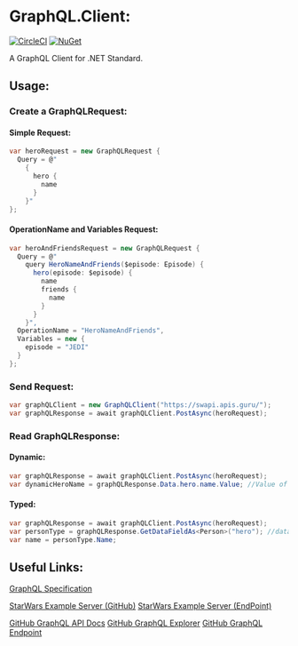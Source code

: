 # GraphQL.Client:
[![CircleCI](https://circleci.com/gh/graphql-dotnet/graphql-client.svg?style=svg)](https://circleci.com/gh/graphql-dotnet/graphql-client)
[![NuGet](https://img.shields.io/nuget/v/GraphQL.Client.svg)](https://www.nuget.org/packages/GraphQL.Client)

A GraphQL Client for .NET Standard.

## Usage:

### Create a GraphQLRequest:
#### Simple Request:
```csharp
var heroRequest = new GraphQLRequest {
  Query = @"
    {
      hero {
        name
      }
    }"
};
```

#### OperationName and Variables Request:
```csharp
var heroAndFriendsRequest = new GraphQLRequest {
  Query = @"
    query HeroNameAndFriends($episode: Episode) {
      hero(episode: $episode) {
        name
        friends {
          name
        }
      }
    }",
  OperationName = "HeroNameAndFriends",
  Variables = new {
    episode = "JEDI"
  }
};
```

### Send Request:
```csharp
var graphQLClient = new GraphQLClient("https://swapi.apis.guru/");
var graphQLResponse = await graphQLClient.PostAsync(heroRequest);
```

### Read GraphQLResponse:

#### Dynamic:
```csharp
var graphQLResponse = await graphQLClient.PostAsync(heroRequest);
var dynamicHeroName = graphQLResponse.Data.hero.name.Value; //Value of data->hero->name
```

#### Typed:
```csharp
var graphQLResponse = await graphQLClient.PostAsync(heroRequest);
var personType = graphQLResponse.GetDataFieldAs<Person>("hero"); //data->hero is casted as Person
var name = personType.Name;
```

## Useful Links:
[GraphQL Specification](http://facebook.github.io/graphql/October2016/)

[StarWars Example Server (GitHub)](https://github.com/graphql/swapi-graphql)
[StarWars Example Server (EndPoint)](https://swapi.apis.guru/)

[GitHub GraphQL API Docs](https://developer.github.com/v4/guides/forming-calls/)
[GitHub GraphQL Explorer](https://developer.github.com/v4/explorer/)
[GitHub GraphQL Endpoint](https://api.github.com/graphql)
